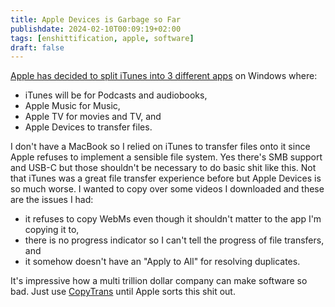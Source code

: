 ```yaml
---
title: Apple Devices is Garbage so Far
publishdate: 2024-02-10T00:09:19+02:00
tags: [enshittification, apple, software]
draft: false
---
```


[Apple has decided to split iTunes into 3 different apps](https://support.apple.com/guide/itunes/how-itunes-is-changing-itns5ecc4f3c/windows) on Windows where:

* iTunes will be for Podcasts and audiobooks,
* Apple Music for Music,
* Apple TV for movies and TV, and
* Apple Devices to transfer files.

I don't have a MacBook so I relied on iTunes to transfer files onto it since Apple refuses to implement a sensible file system. Yes there's SMB support and USB-C but those shouldn't be necessary to do basic shit like this. Not that iTunes was a great file transfer experience before but Apple Devices is so much worse. I wanted to copy over some videos I downloaded and these are the issues I had:

* it refuses to copy WebMs even though it shouldn't matter to the app I'm copying it to,
* there is no progress indicator so I can't tell the progress of file transfers, and
* it somehow doesn't have an "Apply to All" for resolving duplicates.

It's impressive how a multi trillion dollar company can make software so bad. Just use [CopyTrans](https://www.copytrans.net/) until Apple sorts this shit out.
